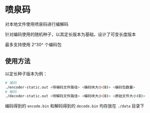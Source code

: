 # 喷泉码

对本地文件使用喷泉码进行编解码

针对编码使用的随机种子，以其定长版本为基础，设计了可变长度版本

最多支持使用 2^30^ 个编码包

## 使用方法

以定长种子版本为例：

```bash
# 编码
./encoder-static.out <待编码文件路径> <编码块大小(B)> <编码包数量>
# 解码
./decoder-static.out <待解码文件路径> <编码块大小(B)> <原始文件大小(B)>
```

编码得到的 `encode.bin` 和解码得到的 `decode.bin` 均存放在 `./data` 目录下
